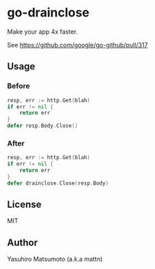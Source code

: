 # go-drainclose

Make your app 4x faster.

See https://github.com/google/go-github/pull/317

## Usage

### Before

```go
resp, err := http.Get(blah)
if err != nil {
	return err
}
defer resp.Body.Close()
```

### After

```go
resp, err := http.Get(blah)
if err != nil {
	return err
}
defer drainclose.Close(resp.Body)
```

## License

MIT

## Author

Yasuhiro Matsumoto (a.k.a mattn)
